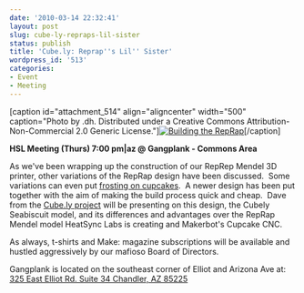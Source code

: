 ```yaml
---
date: '2010-03-14 22:32:41'
layout: post
slug: cube-ly-repraps-lil-sister
status: publish
title: 'Cube.ly: Reprap''s Lil'' Sister'
wordpress_id: '513'
categories:
- Event
- Meeting
---
```


[caption id="attachment_514" align="aligncenter" width="500" caption="Photo by .dh. Distributed under a Creative Commons Attribution-Non-Commercial 2.0 Generic License."][![Building the RepRap](http://www.heatsynclabs.org/wp-content/uploads/2010/03/4409256425_c619cbb746.jpg)](http://www.flickr.com/photos/25968780@N03/4409256425/in/pool-1298721@N24)[/caption]

**HSL Meeting (Thurs) 7:00 pm|az @ Gangplank - Commons Area**

As we've been wrapping up the construction of our RepRep Mendel 3D  printer, other variations of the RepRap design have been discussed.   Some variations can even put [frosting on  cupcakes](http://www.flickr.com/photos/mattw/3695939368/).  A newer design has been put together with the aim of making the build process quick and cheap.  Dave from the [Cube.ly project](http://cube.ly/) will be presenting on this design, the Cubely Seabiscuit model, and its differences and advantages over the RepRap Mendel model HeatSync Labs is creating and Makerbot's Cupcake CNC.

As always, t-shirts and Make: magazine subscriptions will be available and hustled aggressively by our mafioso Board of Directors.

Gangplank is located on the southeast corner of Elliot and Arizona Ave  at:
[325 East Elliot Rd. Suite 34
Chandler, AZ 85225](http://maps.google.com/maps?f=q&source=s_q&hl=en&geocode=&q=325+East+Elliot+Rd.+Suite+34+Chandler,+AZ+85225&sll=37.0625,-95.677068&sspn=46.005754,59.414063&ie=UTF8&hq=&hnear=325+E+Elliot+Rd,+Chandler,+Maricopa,+Arizona+85225&t=h&z=16)

